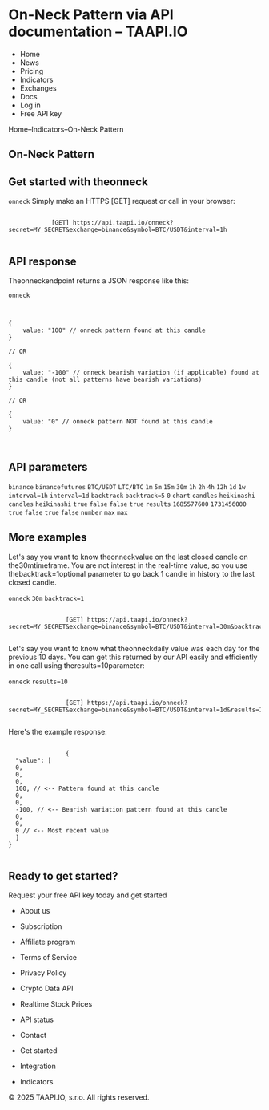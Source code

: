 # On-Neck Pattern via API documentation – TAAPI.IO

- Home
- News
- Pricing
- Indicators
- Exchanges
- Docs
- Log in
- Free API key

Home–Indicators–On-Neck Pattern


## On-Neck Pattern

## Get started with theonneck
`onneck` Simply make an HTTPS [GET] request or call in your browser:


```

			[GET] https://api.taapi.io/onneck?secret=MY_SECRET&exchange=binance&symbol=BTC/USDT&interval=1h
		
```

## API response
Theonneckendpoint returns a JSON response like this:

`onneck` 
```

			
{
    value: "100" // onneck pattern found at this candle
}
				
// OR

{
    value: "-100" // onneck bearish variation (if applicable) found at this candle (not all patterns have bearish variations)
}
				
// OR
				
{
    value: "0" // onneck pattern NOT found at this candle
}
			
		
```

## API parameters
`binance` `binancefutures` `BTC/USDT` `LTC/BTC` `1m` `5m` `15m` `30m` `1h` `2h` `4h` `12h` `1d` `1w` `interval=1h` `interval=1d` `backtrack` `backtrack=5` `0` `chart` `candles` `heikinashi` `candles` `heikinashi` `true` `false` `false` `true` `results` `1685577600` `1731456000` `true` `false` `true` `false` `number` `max` `max` 
## More examples
Let's say you want to know theonneckvalue on the last closed candle on the30mtimeframe. You are not interest in the real-time value, so you use thebacktrack=1optional parameter to go back 1 candle in history to the last closed candle.

`onneck` `30m` `backtrack=1` 
```

				[GET] https://api.taapi.io/onneck?secret=MY_SECRET&exchange=binance&symbol=BTC/USDT&interval=30m&backtrack=1
			
```
Let's say you want to know what theonneckdaily value was each day for the previous 10 days. You can get this returned by our API easily and efficiently in one call using theresults=10parameter:

`onneck` `results=10` 
```

				[GET] https://api.taapi.io/onneck?secret=MY_SECRET&exchange=binance&symbol=BTC/USDT&interval=1d&results=10
			
```
Here's the example response:


```

				{
  "value": [
  0,
  0,
  0,
  100, // <-- Pattern found at this candle
  0,
  0,
  -100, // <-- Bearish variation pattern found at this candle
  0,
  0,
  0 // <-- Most recent value 
  ]
}
			
```

## Ready to get started?
Request your free API key today and get started

- About us
- Subscription
- Affiliate program
- Terms of Service
- Privacy Policy
- Crypto Data API
- Realtime Stock Prices
- API status
- Contact

- Get started
- Integration
- Indicators

© 2025 TAAPI.IO, s.r.o. All rights reserved.

